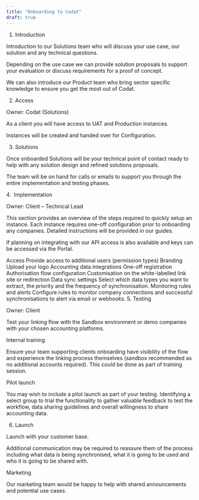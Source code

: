 ```yaml
---
title: "Onboarding to Codat"
draft: true
---
```


1. Introduction

Introduction to our Solutions team who will discuss your use case, our solution and any technical questions.

Depending on the use case we can provide solution proposals to support your evaluation or discuss requirements for a proof of concept.

We can also introduce our Product team who bring sector specific knowledge to ensure you get the most out of Codat.

2. Access

Owner: Codat (Solutions)

As a client you will have access to UAT and Production instances.

Instances will be created and handed over for Configuration.

3. Solutions

Once onboarded Solutions will be your technical point of contact ready to help with any solution design and refined solutions proposals.

The team will be on hand for calls or emails to support you through the entire implementation and testing phases.

4.  Implementation

Owner: Client – Technical Lead

This section provides an overview of the steps required to quickly setup an instance. Each instance requires one-off configuration prior to onboarding any companies. Detailed instructions will be provided in our guides.

If planning on integrating with our API access is also available and keys can be accessed via the Portal.

Access Provide access to additional users (permission types)
Branding Upload your logo
Accounting data integrations One-off registration
Authorisation flow configuration Customisation on the white-labelled link site or redirection
Data sync settings Select which data types you want to extract, the priority and the frequency of synchronisation.
Monitoring rules and alerts Configure rules to monitor company connections and successful synchronisations to alert via email or webhooks.
5. Testing

Owner: Client

Test your linking flow with the Sandbox environment or demo companies with your chosen accounting platforms.

Internal training

Ensure your team supporting clients onboarding have visibility of the flow and experience the linking process themselves (sandbox recommended as no additional accounts required). This could be done as part of training session.

Pilot launch

You may wish to include a pilot launch as part of your testing. Identifying a select group to trial the functionality to gather valuable feedback to test the workflow, data sharing guidelines and overall willingness to share accounting data.

6. Launch

Launch with your customer base.

Additional communication may be required to reassure them of the process including what data is being synchronised, what it is going to be used and who it is going to be shared with.

Marketing

Our marketing team would be happy to help with shared announcements and potential use cases.